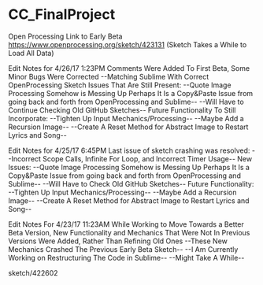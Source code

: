 # CC_FinalProject


Open Processing Link to Early Beta
https://www.openprocessing.org/sketch/423131
(Sketch Takes a While to Load All Data)

Edit Notes for 4/26/17 1:23PM
Comments Were Added To First Beta,
Some Minor Bugs Were Corrected
--Matching Sublime With Correct OpenProcessing Sketch
Issues That Are Still Present:
--Quote Image Processing Somehow is Messing Up Perhaps It Is a Copy&Paste Issue
from going back and forth from OpenProcessing and Sublime--
--Will Have to Continue Checking Old GitHub Sketches--
Future Functionality To Still Incorporate:
--Tighten Up Input Mechanics/Processing--
--Maybe Add a Recursion Image--
--Create A Reset Method for Abstract Image to Restart Lyrics and Song--

Edit Notes for 4/25/17 6:45PM
Last issue of sketch crashing was resolved:
--Incorrect Scope Calls, Infinite For Loop, and Incorrect Timer Usage--
New Issues:
--Quote Image Processing Somehow is Messing Up Perhaps It Is a Copy&Paste Issue
from going back and forth from OpenProcessing and Sublime--
--Will Have to Check Old GitHub Sketches--
Future Functionality:
--Tighten Up Input Mechanics/Processing--
--Maybe Add a Recursion Image--
--Create A Reset Method for Abstract Image to Restart Lyrics and Song--

Edit Notes For 4/23/17 11:23AM
While Working to Move Towards a Better Beta Version,
New Functionality and Mechanics That Were Not 
In Previous Versions Were Added, Rather Than Refining Old Ones
--These New Mechanics Crashed The Previous Early Beta Sketch--
--I Am Currently Working on Restructuring The Code in Sublime--
--Might Take A While--


sketch/422602
